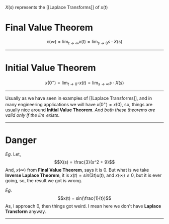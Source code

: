 $X(s)$ represents the [[Laplace Transforms]] of $x(t)$
# Final Value Theorem
$$
x(\infty) = \lim_{t \to \infty} x(t) = \lim_{s \to 0} s\cdot X(s)
$$
***
# Initial Value Theorem
$$
x(0^+) = \lim_{t \to 0^+} x(t) = \lim_{s \to \infty} s \cdot X(s)
$$
***
Usually as we have seen in examples of [[Laplace Transforms]], and in many engineering applications we will have $x(0^+) = x(0)$, so, things are usually nice around **Initial Value Theorem**.
*And both these theorems are valid only if the $\lim$ exists*.
***
# Danger

*Eg*. Let, $$X(s) = \frac{3}{s^2 + 9}$$
And, $x(\infty)$ from **Final Value Theorem**, says it is $0$.
But what is we take **Inverse Laplace Theorem**, it is $x(t) = sin(3t) u(t)$, and $x(\infty) \neq 0$, but it is ever going, so, the result we got is wrong.

*Eg*. $$x(t) = sin(\frac{1}{t})$$
As, I approach $0$, then things got weird. I mean here we don't have **Laplace Transform** anyway.
***
